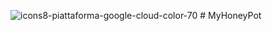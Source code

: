 ![icons8-piattaforma-google-cloud-color-70](https://user-images.githubusercontent.com/73478279/172622618-7cf711ea-b826-4890-b8b3-1d786b2d23b0.png) # MyHoneyPot
